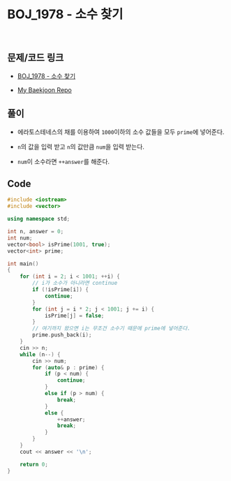 # BOJ_1978 - 소수 찾기

&nbsp;

## 문제/코드 링크

- [BOJ_1978 - 소수 찾기](https://www.acmicpc.net/problem/1978)

- [My Baekjoon Repo](https://github.com/Meantint/Baekjoon)

## 풀이

- 에라토스테네스의 채를 이용하여 `1000`이하의 소수 값들을 모두 `prime`에 넣어준다.

- `n`의 값을 입력 받고 `n`의 값만큼 `num`을 입력 받는다.

- `num`이 소수라면 `++answer`를 해준다.

## Code

```cpp
#include <iostream>
#include <vector>

using namespace std;

int n, answer = 0;
int num;
vector<bool> isPrime(1001, true);
vector<int> prime;

int main()
{
    for (int i = 2; i < 1001; ++i) {
        // i가 소수가 아니라면 continue
        if (!isPrime[i]) {
            continue;
        }
        for (int j = i * 2; j < 1001; j += i) {
            isPrime[j] = false;
        }
        // 여기까지 왔으면 i는 무조건 소수기 때문에 prime에 넣어준다.
        prime.push_back(i);
    }
    cin >> n;
    while (n--) {
        cin >> num;
        for (auto& p : prime) {
            if (p < num) {
                continue;
            }
            else if (p > num) {
                break;
            }
            else {
                ++answer;
                break;
            }
        }
    }
    cout << answer << '\n';

    return 0;
}
```
